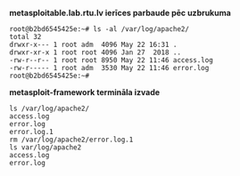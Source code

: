**metasploitable.lab.rtu.lv ierīces parbaude pēc uzbrukuma**
```
root@b2bd6545425e:~# ls -al /var/log/apache2/
total 32
drwxr-x--- 1 root adm  4096 May 22 16:31 .
drwxr-xr-x 1 root root 4096 Jan 27  2018 ..
-rw-r--r-- 1 root root 8950 May 22 11:46 access.log
-rw-r----- 1 root adm  3530 May 22 11:46 error.log
root@b2bd6545425e:~#
```

**metasploit-framework termināla izvade**
```
ls /var/log/apache2/
access.log
error.log
error.log.1
rm /var/log/apache2/error.log.1
ls var/log/apache2
access.log
error.log
```

